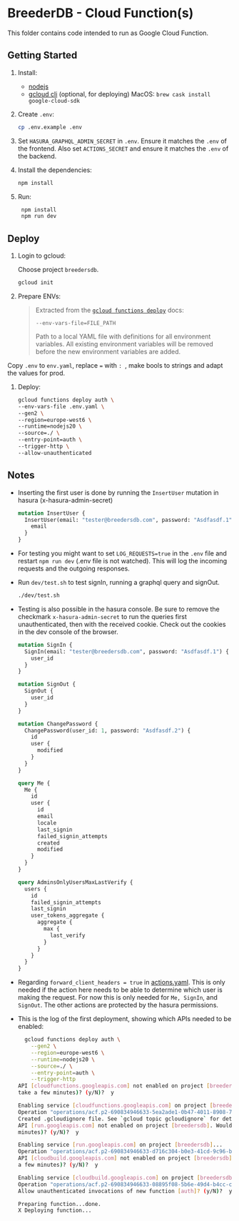 # BreederDB - Cloud Function(s)

This folder contains code intended to run as Google Cloud Function.

## Getting Started

1. Install:

   - [nodejs](https://nodejs.org)
   - [gcloud cli](https://cloud.google.com/sdk/docs/install) (optional, for deploying)
     MacOS: `brew cask install google-cloud-sdk`

1. Create `.env`:

   ```bash
   cp .env.example .env
   ```

1. Set `HASURA_GRAPHQL_ADMIN_SECRET` in `.env`. Ensure it matches the `.env` of the frontend. Also set `ACTIONS_SECRET` and ensure it matches the `.env` of the backend.

1. Install the dependencies:

   ```bash
   npm install
   ```

1. Run:

   ```bash
    npm install
    npm run dev
   ```

## Deploy

1. Login to gcloud:

   Choose project `breedersdb`.

   ```bash
   gcloud init
   ```

1. Prepare ENVs:
   > Extracted from the [`gcloud functions deploy`](https://cloud.google.com/sdk/gcloud/reference/functions/deploy#--env-vars-file) docs:
   >
   > `--env-vars-file=FILE_PATH`
   >
   > Path to a local YAML file with definitions for all environment variables. All existing environment variables will be removed before the new environment variables are added.

Copy `.env` to `env.yaml`, replace `=` with `: `, make bools to strings and adapt the values for prod.

1. Deploy:

   ```bash
   gcloud functions deploy auth \
   --env-vars-file .env.yaml \
   --gen2 \
   --region=europe-west6 \
   --runtime=nodejs20 \
   --source=./ \
   --entry-point=auth \
   --trigger-http \
   --allow-unauthenticated
   ```

## Notes

- Inserting the first user is done by running the `InsertUser` mutation in hasura (x-hasura-admin-secret)
  ```graphql
  mutation InsertUser {
    InsertUser(email: "tester@breedersdb.com", password: "Asdfasdf.1") {
      email
    }
  }
  ```
- For testing you might want to set `LOG_REQUESTS=true` in the `.env` file and restart `npm run dev` (.env file is not watched). This will log the incoming requests and the outgoing responses.
- Run `dev/test.sh` to test signIn, running a graphql query and signOut.
  ```bash
  ./dev/test.sh
  ```
- Testing is also possible in the hasura console. Be sure to remove the checkmark `x-hasura-admin-secret` to run the queries first unauthenticated, then with the received cookie. Check out the cookies in the dev console of the browser.

  ```graphql
  mutation SignIn {
    SignIn(email: "tester@breedersdb.com", password: "Asdfasdf.1") {
      user_id
    }
  }

  mutation SignOut {
    SignOut {
      user_id
    }
  }

  mutation ChangePassword {
    ChangePassword(user_id: 1, password: "Asdfasdf.2") {
      id
      user {
        modified
      }
    }
  }

  query Me {
    Me {
      id
      user {
        id
        email
        locale
        last_signin
        failed_signin_attempts
        created
        modified
      }
    }
  }

  query AdminsOnlyUsersMaxLastVerify {
    users {
      id
      failed_signin_attempts
      last_signin
      user_tokens_aggregate {
        aggregate {
          max {
            last_verify
          }
        }
      }
    }
  }
  ```

- Regarding `forward_client_headers = true` in [actions.yaml](../backend/metadata/actions.yaml). This is only needed if the action here needs to be able to determine which user is making the request. For now this is only needed for `Me, SignIn`, and `SignOut`. The other actions are protected by the hasura permissions.

- This is the log of the first deployment, showing which APIs needed to be enabled:

  ```bash
    gcloud functions deploy auth \
      --gen2 \
      --region=europe-west6 \
      --runtime=nodejs20 \
      --source=./ \
      --entry-point=auth \
      --trigger-http
  API [cloudfunctions.googleapis.com] not enabled on project [breedersdb]. Would you like to enable and retry (this will
  take a few minutes)? (y/N)?  y

  Enabling service [cloudfunctions.googleapis.com] on project [breedersdb]...
  Operation "operations/acf.p2-690834946633-5ea2ade1-0b47-4011-8908-7144f41dc0a6" finished successfully.
  Created .gcloudignore file. See `gcloud topic gcloudignore` for details.
  API [run.googleapis.com] not enabled on project [breedersdb]. Would you like to enable and retry (this will take a few
  minutes)? (y/N)?  y

  Enabling service [run.googleapis.com] on project [breedersdb]...
  Operation "operations/acf.p2-690834946633-d716c304-b0e3-41cd-9c96-be824bae1c46" finished successfully.
  API [cloudbuild.googleapis.com] not enabled on project [breedersdb]. Would you like to enable and retry (this will take
  a few minutes)? (y/N)?  y

  Enabling service [cloudbuild.googleapis.com] on project [breedersdb]...
  Operation "operations/acf.p2-690834946633-08895f08-5b6e-49d4-b4cc-c7ebc634d50f" finished successfully.
  Allow unauthenticated invocations of new function [auth]? (y/N)?  y

  Preparing function...done.
  X Deploying function...
  ```
